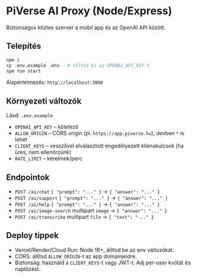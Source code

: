 
# PiVerse AI Proxy (Node/Express)

Biztonságos köztes szerver a mobil app és az OpenAI API között.

## Telepítés

```bash
npm i
cp .env.example .env   # töltsd ki az OPENAI_API_KEY-t
npm run start
```

Alapértelmezés: `http://localhost:3000`

## Környezeti változók

Lásd: `.env.example`

- `OPENAI_API_KEY` – kötelező
- `ALLOW_ORIGIN` – CORS origin (pl. `https://app.piverse.hu`), devben `*` is lehet
- `CLIENT_KEYS` – vesszővel elválasztott engedélyezett klienskulcsok (ha üres, nem ellenőrzünk)
- `RATE_LIMIT` – kérelmek/perc

## Endpointok

- `POST /ai/chat` `{ "prompt": "..." }` → `{ "answer": "..." }`
- `POST /ai/support` `{ "prompt": "..." }` → `{ "answer": "..." }`
- `POST /ai/help` `{ "prompt": "..." }` → `{ "answer": "..." }`
- `POST /ai/image-search` multipart `image` → `{ "answer": "..." }`
- `POST /ai/transcribe` multipart `file` → `{ "text": "..." }`

## Deploy tippek

- Vercel/Render/Cloud Run: Node 18+, állítsd be az env változókat.
- CORS: állítsd `ALLOW_ORIGIN`-t az app domainjeidre.
- Biztonság: használd a `CLIENT_KEYS`-t vagy JWT-t. Adj per-user kvótát és naplózást.
